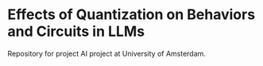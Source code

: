 # Effects of Quantization on Behaviors and Circuits in LLMs
Repository for project AI project at University of Amsterdam. 


